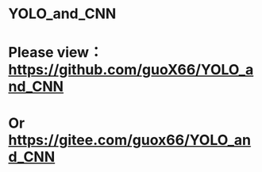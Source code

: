 # YOLO_and_CNN

# Please view： https://github.com/guoX66/YOLO_and_CNN
# Or https://gitee.com/guox66/YOLO_and_CNN
